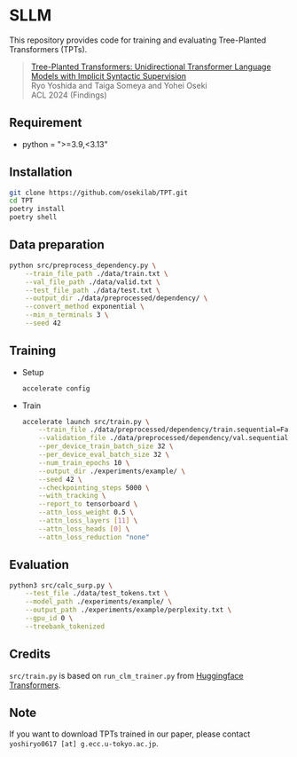 # SLLM

This repository provides code for training and evaluating Tree-Planted Transformers (TPTs).

> [Tree-Planted Transformers: Unidirectional Transformer Language Models with Implicit Syntactic Supervision](https://arxiv.org/abs/2402.12691)<br>
> Ryo Yoshida and Taiga Someya and Yohei Oseki<br>
> ACL 2024 (Findings) <br>
>

## Requirement
- python = ">=3.9,<3.13"

## Installation
```bash
git clone https://github.com/osekilab/TPT.git
cd TPT
poetry install
poetry shell
```

## Data preparation
```bash
python src/preprocess_dependency.py \
    --train_file_path ./data/train.txt \
    --val_file_path ./data/valid.txt \
    --test_file_path ./data/test.txt \
    --output_dir ./data/preprocessed/dependency/ \
    --convert_method exponential \
    --min_n_terminals 3 \
    --seed 42
```

## Training
- Setup
    ```bash
    accelerate config
    ```
- Train
    ```bash
    accelerate launch src/train.py \
        --train_file ./data/preprocessed/dependency/train.sequential=False.random=False.convert_method=exponential.jsonl \
        --validation_file ./data/preprocessed/dependency/val.sequential=False.random=False.convert_method=exponential.jsonl \
        --per_device_train_batch_size 32 \
        --per_device_eval_batch_size 32 \
        --num_train_epochs 10 \
        --output_dir ./experiments/example/ \
        --seed 42 \
        --checkpointing_steps 5000 \
        --with_tracking \
        --report_to tensorboard \
        --attn_loss_weight 0.5 \
        --attn_loss_layers [11] \
        --attn_loss_heads [0] \
        --attn_loss_reduction "none"
    ```

## Evaluation
```bash
python3 src/calc_surp.py \
    --test_file ./data/test_tokens.txt \
    --model_path ./experiments/example/ \
    --output_path ./experiments/example/perplexity.txt \
    --gpu_id 0 \
    --treebank_tokenized
```

## Credits
`src/train.py` is based on `run_clm_trainer.py` from [Huggingface Transformers](https://github.com/huggingface/transformers).

## Note
If you want to download TPTs trained in our paper, please contact `yoshiryo0617 [at] g.ecc.u-tokyo.ac.jp`.
